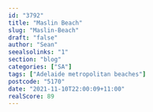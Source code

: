 ```yaml
---
id: "3792"
title: "Maslin Beach"
slug: "Maslin-Beach"
draft: "false"
author: "Sean"
seealsolinks: "1"
section: "blog"
categories: ["SA"]
tags: ["Adelaide metropolitan beaches"]
postcode: "5170"
date: "2021-11-10T22:00:09+11:00"
realScore: 89
---
```

